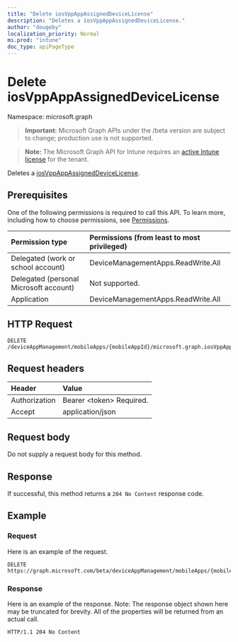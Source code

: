 ```yaml
---
title: "Delete iosVppAppAssignedDeviceLicense"
description: "Deletes a iosVppAppAssignedDeviceLicense."
author: "dougeby"
localization_priority: Normal
ms.prod: "intune"
doc_type: apiPageType
---
```


# Delete iosVppAppAssignedDeviceLicense

Namespace: microsoft.graph

> **Important:** Microsoft Graph APIs under the /beta version are subject to change; production use is not supported.

> **Note:** The Microsoft Graph API for Intune requires an [active Intune license](https://go.microsoft.com/fwlink/?linkid=839381) for the tenant.

Deletes a [iosVppAppAssignedDeviceLicense](../resources/intune-apps-iosvppappassigneddevicelicense.md).

## Prerequisites
One of the following permissions is required to call this API. To learn more, including how to choose permissions, see [Permissions](/graph/permissions-reference).

|Permission type|Permissions (from least to most privileged)|
|:---|:---|
|Delegated (work or school account)|DeviceManagementApps.ReadWrite.All|
|Delegated (personal Microsoft account)|Not supported.|
|Application|DeviceManagementApps.ReadWrite.All|

## HTTP Request
<!-- {
  "blockType": "ignored"
}
-->
``` http
DELETE /deviceAppManagement/mobileApps/{mobileAppId}/microsoft.graph.iosVppApp/assignedLicenses/{iosVppAppAssignedLicenseId}
```

## Request headers
|Header|Value|
|:---|:---|
|Authorization|Bearer &lt;token&gt; Required.|
|Accept|application/json|

## Request body
Do not supply a request body for this method.

## Response
If successful, this method returns a `204 No Content` response code.

## Example

### Request
Here is an example of the request.
``` http
DELETE https://graph.microsoft.com/beta/deviceAppManagement/mobileApps/{mobileAppId}/microsoft.graph.iosVppApp/assignedLicenses/{iosVppAppAssignedLicenseId}
```

### Response
Here is an example of the response. Note: The response object shown here may be truncated for brevity. All of the properties will be returned from an actual call.
``` http
HTTP/1.1 204 No Content
```






